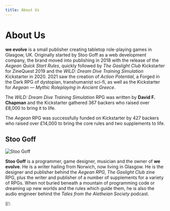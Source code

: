 ```yaml
---
title: About Us
---
```


# About Us

**we evolve** is a small publisher creating tabletop role-playing games in Glasgow, UK. Originally started by Stoo Goff as a web development company, the brand moved into publishing in 2018 with the release of the *Aegean Quick Start Rules*, quickly followed by *The Gaslight Club* Kickstarter for ZineQuest 2019 and the *WILD: Dream Dive Training Simulation* Kickstarter in 2020. 2021 saw the creation of *Action Potential*, a Forged in the Dark RPG of dystopian, transhumanist sci-fi, as well as the Kickstarter for *Aegean — Mythic Roleplaying in Ancient Greece*.

The *WILD: Dream Dive Training Simulation* RPG was written by **David F. Chapman** and the Kickstarter gathered 367 backers who raised over £8,000 to bring it to life.

The *Aegean* RPG was successfully funded on Kickstarter by 427 backers who raised over £14,000 to bring the core rules and two supplements to life.

## Stoo Goff

![Stoo Goff](https://cdn.we-evolve.co.uk/img/stoo-goff.jpg)

**Stoo Goff** is a programmer, game designer, musician and the owner of **we evolve**. He is a writer hailing from Norwich, now living in Glasgow. He is the designer and publisher behind the *Aegean RPG*, *The Gaslight Club* zine RPG, plus the writer and publisher of a number of supplements for a variety of RPGs. When not buried beneath a mountain of programming code or dreaming up new worlds and the rules which guide them, he is also the audio engineer behind the *Tales from the Aletheian Society* podcast.

ᛥᚢ
